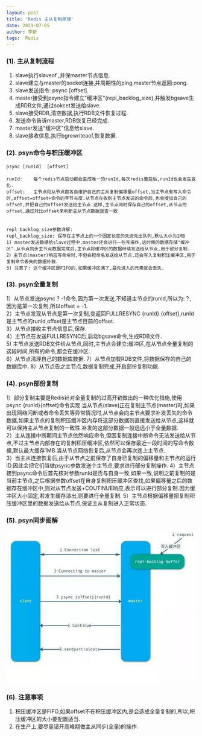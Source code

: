 ```yaml
---
layout: post
title: 'Redis 主从复制原理'
date: 2021-07-05
author: 李新
tags:  Redis 
---
```

### (1). 主从复制流程
1) slave执行slaveof <masterIP> <masterPort>,并保master节点信息.  
2) slave建立与master的socket连接,并周期性的ping,master节点返回:pong.  
3) slave发送指令: psync <runId> [offset].   
4) master接受到psync指令建立"缓冲区"(repl_backlog_size),并触发bgsave生成RDB文件,通过sokcet发送给slave.   
5) slave接受RDB,清空数据,执行RDB文件恢复过程.   
6) 发送命令告诉master,RDB恢复已经完成.   
7) master发送"缓冲区"信息给slave.  
8) slave接收信息,执行bgrewriteaof,恢复数据.   

### (2). psyn命令与积压缓冲区
```
psync [runId]  [offset]

runId:    每个redis节点启动都会生成唯一的runId,每次redis重启后,runId也会发生变化.
offset:   主节点和从节点都各自维护自己的主从复制偏移量offset,当主节点有写入命令时,offset=offset+命令的字节长度.从节点在收到主节点发送的命令后,也会增加自己的offset,并把自己的offset发送给主节点.这样,主节点同时保存自己的offset,从节点的offset,通过对比offset来判断主从节点数据是否一致


repl_backlog_size参数详解:
repl_backlog_size: 保存在主节点上的一个固定长度的先进先出队列,默认大小为1MB
1) master发送数据给slave过程中,master还会进行一些写操作,这时候的数据存储"缓冲区".从节点同步主节点数据完成后,主节点将缓冲区的数据继续发送给从节点,用于部分复制. 
2）主节点(master)响应写命令时,不但会把命名发送给从节点,还会写入复制积压缓冲区,用于复制命令丢失的数据补救.
3) 注意了: 这个缓冲区是FIFO的,如果缓冲区满了,最先进入的元素就会丢失.   
```
### (3). psyn全量复制
1）从节点发送psync ? -1命令,因为第一次发送,不知道主节点的runId,所以为:？,因为是第一次复制,所以offset = -1.   
2）主节点发现从节点是第一次复制,变返回FULLRESYNC {runId} {offset},runId是主节点的runId,offset是主节点目前的offset.  
3）从节点接收主节点信息后,保存.  
4）主节点在发送FULLRESYNC后,启动bgsave命令,生成RDB文件.  
5) 主节点发送RDB文件给从节点,同时,主节点会建立:缓冲区,在从节点全量复制的这段时间,所有的命令,都会在缓冲区.   
6）从节点清理自己的数据库数据.
7）从节点加载RDB文件,将数据保存的自己的数据库中.
8）从节点告之主节点,数据复制完成,开启部份复制功能.

### (4). psyn部份复制
1）部分复制主要是Redis针对全量复制的过高开销做出的一种优化措施,使用psync {runId}{offset}命令实现.当从节点(slave)正在复制主节点(master)时,如果出现网络闪断或者命令丢失等异常情况时,从节点会向主节点要求补发丢失的命令数据,如果主节点的复制积压缓冲区内存将这部分数据则直接发送给从节点,这样就可以保持主从节点复制的一致性.补发的这部分数据一般远远小于全量数据.  
2）主从连接中断期间主节点依然响应命令,但因复制连接中断命令无法发送给从节点,不过主节点内部存在的复制积压缓冲区,依然可以保存最近一段时间的写命令数据,默认最大缓存1MB.当从节点网络恢复后,从节点会再次连上主节点.  
3）当主从连接恢复后,由于从节点之前保存了自身已复制的偏移量和主节点的运行ID.因此会把它们当做psync参数发送个主节点,要求进行部分复制操作.
4）主节点接到psync命令后首先核对参数runId是否与自身一致,如果一致,说明之前复制的是当前主节点,之后根据参数offset在自身复制积压缓冲区查找,如果偏移量之后的数据存在缓冲区中,则对从节点发送+COUTINUE响应,表示可以进行部分复制.因为缓冲区大小固定,若发生缓存溢出,则要进行全量复制. 
5）主节点根据偏移量把复制积压缓冲区里的数据发送给从节点,保证主从复制进入正常状态.

### (5). psyn同步图解
!["psyn同步图解"](/assets/redis/imgs/redis-master-slave-sync.webp)

### (6). 注意事项
1) 积压缓冲区是FIFO,如果offset不在积压缓冲区内,是会造成全量复制的,所以,积压缓冲区的大小要配置适当.   
2) 在生产上,要尽量错开高峰期做主从同步(全量)的操作.    